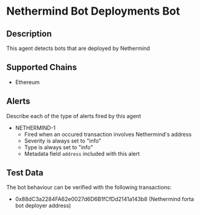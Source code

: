 # Nethermind Bot Deployments Bot

## Description

This agent detects bots that are deployed by Nethermind

## Supported Chains

- Ethereum

## Alerts

Describe each of the type of alerts fired by this agent

- NETHERMIND-1
  - Fired when an occured transaction involves Nethermind's address
  - Severity is always set to "info"
  - Type is always set to "info"
  - Metadata field `address` included with this alert

## Test Data

The bot behaviour can be verified with the following transactions:

- 0x88dC3a2284FA62e0027d6D6B1fCfDd2141a143b8 (Nethermind forta bot deployer address)
